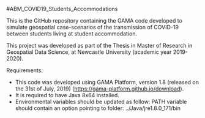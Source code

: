 #ABM_COVID19_Students_Accommodations

This is the GitHub repository containing the GAMA code developed to simulate geospatial case-scenarios of the transmission of COVID-19 between students living at student accommodation.

This project was developed as part of the Thesis in Master of Research in Geospatial Data Science, at Newcastle University (academic year 2019-2020).

Requirements:
- This code was developed using GAMA Platform, version 1.8 (released on the 31st of July, 2019) (https://gama-platform.github.io/download).
- It is required to have Java 8x64 installed.
- Environmental variables should be updated as follow: PATH variable should contain an option pointing to folder: ../Java/jre1.8.0_171/bin